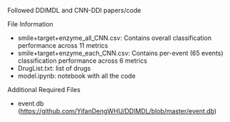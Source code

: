 Followed DDIMDL and CNN-DDI papers/code

File Information
  - smile+target+enzyme_all_CNN.csv: Contains overall classification performance across 11 metrics
  - smile+target+enzyme_each_CNN.csv: Contains per-event (65 events) classification performance across 6 metrics
  - DrugList.txt: list of drugs
  - model.ipynb: notebook with all the code

Additional Required Files
  - event.db (https://github.com/YifanDengWHU/DDIMDL/blob/master/event.db)


